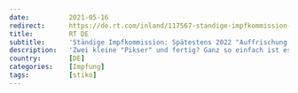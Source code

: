 ```yaml
---
date:          2021-05-16
redirect:      https://de.rt.com/inland/117567-standige-impfkommission-spatestens-2022-auffrischung/
title:         RT DE
subtitle:      'Ständige Impfkommission: Spätestens 2022 "Auffrischung des Corona-Impfschutzes" nötig'
description:   'Zwei kleine "Pikser" und fertig? Ganz so einfach ist es dann offenbar doch nicht mit der Corona-Impfung. Der Vorsitzende der Ständigen Impfkommission hat verkündet, "dass möglicherweise im nächsten Jahr alle ihren Impfschutz auffrischen müssen".'
country:       [DE]
categories:    [Impfung]
tags:          [stiko]
---
```

